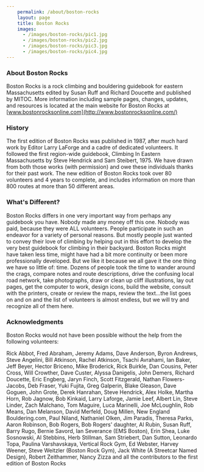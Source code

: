 ```yaml
---
    permalink: /about/boston-rocks
    layout: page
    title: Boston Rocks
    images:
      - /images/boston-rocks/pic1.jpg
      - /images/boston-rocks/pic2.jpg
      - /images/boston-rocks/pic3.jpg
      - /images/boston-rocks/pic4.jpg
---
```


### About Boston Rocks

Boston Rocks is a rock climbing and bouldering guidebook for eastern Massachusetts edited by Susan Ruff and Richard Doucette and published by MITOC. More information including sample pages, changes, updates, and resources is located at the main website for Boston Rocks at [www.bostonrocksonline.com](http://www.bostonrocksonline.com/)

### History

The first edition of Boston Rocks was published in 1987, after much hard work by Editor Larry LaForge and a cadre of dedicated volunteers. It followed the first region-wide guidebook, Climbing In Eastern Massachusetts by Steve Hendrick and Sam Steibert, 1975. We have drawn from both those works (with permission) and owe these individuals thanks for their past work. The new edition of Boston Rocks took over 80 volunteers and 4 years to complete, and includes information on more than 800 routes at more than 50 different areas.

### What's Different?

Boston Rocks differs in one very important way from perhaps any guidebook you have. Nobody made any money off this one. Nobody was paid, because they were ALL volunteers. People participate in such an endeavor for a variety of personal reasons. But mostly people just wanted to convey their love of climbing by helping out in this effort to develop the very best guidebook for climbing in their backyard. Boston Rocks might have taken less time, might have had a bit more continuity or been more professionally developed. But we like it because we all gave it the one thing we have so little of: time. Dozens of people took the time to wander around the crags, compare notes and route descriptions, drive the confusing local road network, take photographs, draw or clean up cliff illustrations, lay out pages, get the computer to work, design icons, build the website, consult with the printers, create or review the maps, review the text...the list goes on and on and the list of volunteers is almost endless, but we will try and recognize all of them here.

### Acknowledgments

Boston Rocks would not have been possible without the help from the following volunteers:

Rick Abbot, Fred Abraham, Jeremy Adams, Dave Anderson, Byron Andrews, Steve Angelini, Bill Atkinson, Rachel Atkinson, Tsachi Avrahami, Ian Baker, Jeff Beyer, Hector Briceno, Mike Broderick, Rick Buirkle, Dan Cousins, Peter Cross, Will Crowther, Dave Custer, Alyssa Danigelis, John Demers, Richard Doucette, Eric Engberg, Jaryn Finch, Scott Fitzgerald, Nathan Flowers-Jacobs, Deb Fraser, Yuki Fujita, Greg Galperin, Blake Gleason, Dave Goguen, John Grote, Derek Hanrahan, Steve Hendrick, Alex Holke, Martha Horn, Rob Jagnow, Bob Kinkaid, Larry Laforge, Jamie Leef, Albert Lin, Steve Linder, Zach Malchano, Tom Maguire, Luca Marinelli, Joe McLoughlin, Rob Means, Dan Melanson, David Merfeld, Doug Millen, New England Bouldering.com, Paul Niland, Nathaniel Olken, Jim Paradis, Theresa Parks, Aaron Robinson, Bob Rogers, Bob Rogers' daughter, Al Rubin, Susan Ruff, Barry Rugo, Bernie Savord, Ian Severance (EMS Boston), Erin Shea, Luke Sosnowski, Al Stebbins, Herb Stillman, Sam Striebert, Dan Sutton, Leonardo Topa, Paulina Varshavskaya, Vertical Rock Gym, Ed Webster, Harvey Weener, Steve Weitzler (Boston Rock Gym), Jack White (A Streetcar Named Design), Robert Zeithammer, Nancy Zizza and all the contributors to the first edition of Boston Rocks
